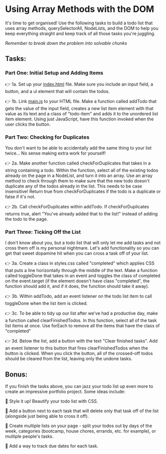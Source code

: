 # Using Array Methods with the DOM

It's time to get organised! Use the following tasks to build a todo list that uses array methods, querySelectorAll, NodeLists, and the DOM to help you keep everything straight and keep track of all those tasks you're juggling.

_Remember to break down the problem into solvable chunks_

## Tasks:

### Part One: Initial Setup and Adding Items

👉 1a. Set up your [index.html](index.html) file. Make sure you include an input field, a button, and a ul element that will contain the todos.

👉 1b. Link [main.js](main.js) to your HTML file. Make a function called addTodo that gets the value of the input field, creates a new list item element with that value as its text and a class of "todo-item" and adds it to the unordered list item element. Using just JavaScript, have this function invoked when the user clicks the button.

### Part Two: Checking for Duplicates

You don't want to be able to accidentally add the same thing to your list twice... No sense making extra work for yourself!

👉 2a. Make another function called checkForDuplicates that takes in a string containing a todo. Within the function, select all of the existing todos already on the page in a NodeList, and turn it into an array. Use an array method to check through them to make sure that the new todo doesn't duplicate any of the todos already in the list. This needs to be case insensitive! Return true from checkForDuplicates if the todo is a duplicate or false if it's not.

👉 2b. Call checkForDuplicates within addTodo. If checkForDuplicates returns true, alert "You've already added that to the list!" instead of adding the todo to the page.

### Part Three: Ticking Off the List

I don't know about you, but a todo list that will only let me add tasks and not cross them off is my personal nightmare. Let's add functionality so you can get that sweet dopamine hit when you can cross a task off of your list.

👉 3a. Create a class in styles.css called "completed" which applies CSS that puts a line horizontally through the middle of the text. Make a function called toggleDone that takes in an event and toggles the class of completed on the event.target (if the element doesn't have class "completed", the function should add it, and if it does, the function should take it away).

👉 3b. Within addTodo, add an event listener on the todo list item to call toggleDone when the list item is clicked.

👉 3c. To be able to tidy up our list after we've had a productive day, make a function called clearFinishedTodos. In this function, select all of the task list items at once. Use forEach to remove all the items that have the class of "completed"

👉 3d. Below the list, add a button with the text "Clear finished tasks". Add an event listener to this button that fires clearFinishedTodos when the button is clicked. When you click the button, all of the crossed-off todos should be cleared from the list, leaving only the undone tasks.

## Bonus:

If you finish the tasks above, you can jazz your todo list up even more to create an impressive portfolio project. Some ideas include:

🌟 Style it up! Beautify your todo list with CSS.

🌟 Add a button next to each task that will delete only that task off of the list (alongside just being able to cross it off).

🌟 Create multiple lists on your page - split your todos out by days of the week, categories (bootcamp, house chores, errands, etc. for example), or multiple people's tasks.

🌟 Add a way to track due dates for each task.
